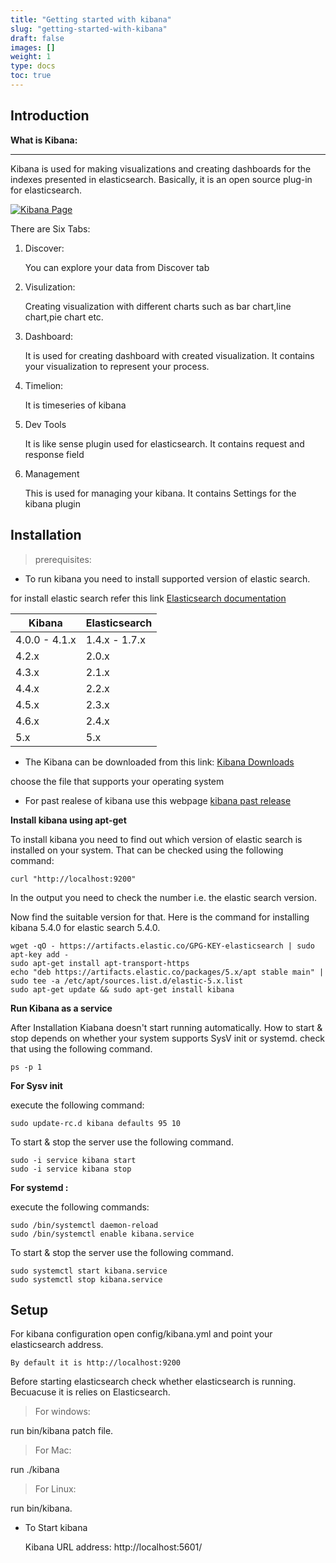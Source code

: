 ```yaml
---
title: "Getting started with kibana"
slug: "getting-started-with-kibana"
draft: false
images: []
weight: 1
type: docs
toc: true
---
```


## Introduction
**What is Kibana:**
           


----------


Kibana is used for making visualizations and creating dashboards for the indexes presented in elasticsearch. Basically, it is an open source plug-in for elasticsearch.

[![Kibana Page][1]][1]

There are Six Tabs:

 1. Discover:

     You can explore your data from Discover tab
 2. Visulization:

     Creating visualization with different charts such as bar chart,line chart,pie chart etc.
 3. Dashboard:

    It is used for creating dashboard with created visualization. It contains your visualization to represent your process.
 4. Timelion:

    It is timeseries of kibana
 5. Dev Tools

    It is like sense plugin used for elasticsearch. It contains request and response field 
 6. Management

    This is used for managing your kibana. It contains Settings for the kibana plugin


  [1]: https://i.stack.imgur.com/vMgva.png

## Installation
> prerequisites:

 - To run kibana you need to install supported version of elastic search.

for install elastic search refer this link [Elasticsearch documentation][1]

| Kibana | Elasticsearch |
| ------ | ------ |
| 4.0.0 - 4.1.x  | 1.4.x - 1.7.x  |
| 4.2.x | 2.0.x  |
|4.3.x  | 2.1.x  |
| 4.4.x  | 2.2.x  |
| 4.5.x  | 2.3.x  |
|4.6.x | 2.4.x  |
| 5.x  | 5.x  |



 - The Kibana can be downloaded from this link: 
[Kibana Downloads][2]

choose the file that supports your operating system

 - For past realese of kibana use this webpage
[kibana past release][3]

**Install kibana using apt-get**

To install kibana you need to find out which version of elastic search is installed on your system. That can be checked using the following command:

    curl "http://localhost:9200"

In the output you need to check the number i.e. the elastic search version. 

Now find the suitable version for that. Here is the command for installing kibana 5.4.0 for elastic search 5.4.0. 

    wget -qO - https://artifacts.elastic.co/GPG-KEY-elasticsearch | sudo apt-key add -
    sudo apt-get install apt-transport-https
    echo "deb https://artifacts.elastic.co/packages/5.x/apt stable main" | sudo tee -a /etc/apt/sources.list.d/elastic-5.x.list
    sudo apt-get update && sudo apt-get install kibana

**Run Kibana as a service**

After Installation Kiabana doesn't start running automatically. How to start & stop depends on whether your system supports SysV init or systemd. check that using the following command. 

    ps -p 1

**For Sysv init** 

execute the following command:

    sudo update-rc.d kibana defaults 95 10

To start & stop the server use the following command.

    sudo -i service kibana start
    sudo -i service kibana stop

**For systemd :**

execute the following commands:

    sudo /bin/systemctl daemon-reload
    sudo /bin/systemctl enable kibana.service
To start & stop the server use the following command.

    sudo systemctl start kibana.service
    sudo systemctl stop kibana.service

  [1]: https://www.elastic.co/support/matrix#show_compatibility
  [2]: https://www.elastic.co/downloads/kibana
  [3]: https://www.elastic.co/downloads/past-releases




## Setup
For kibana configuration open config/kibana.yml and point your elasticsearch address.

    By default it is http://localhost:9200
Before starting elasticsearch check whether elasticsearch is running. Becuacuse it is relies on Elasticsearch.

> For windows:

run bin/kibana patch file.

> For Mac:

run ./kibana

> For Linux:

run bin/kibana.

 - To Start kibana

   
     Kibana URL address: http://localhost:5601/

